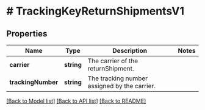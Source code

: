 # # TrackingKeyReturnShipmentsV1

## Properties

Name | Type | Description | Notes
------------ | ------------- | ------------- | -------------
**carrier** | **string** | The carrier of the returnShipment. |
**trackingNumber** | **string** | The tracking number assigned by the carrier. |

[[Back to Model list]](../../README.md#models) [[Back to API list]](../../README.md#endpoints) [[Back to README]](../../README.md)
